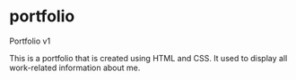 # portfolio
Portfolio v1

This is a portfolio that is created using HTML and CSS. It used to display all work-related information about me. 

